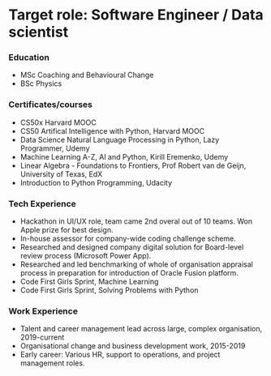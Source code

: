 # Target role: Software Engineer / Data scientist

### Education
- MSc Coaching and Behavioural Change
- BSc Physics

### Certificates/courses
- CS50x Harvard MOOC
- CS50 Artifical Intelligence with Python, Harvard MOOC
- Data Science Natural Language Processing in Python, Lazy Programmer, Udemy
- Machine Learning A-Z, AI and Python, Kirill Eremenko, Udemy
- Linear Algebra - Foundations to Frontiers, Prof Robert van de Geijn, University of Texas, EdX
- Introduction to Python Programming, Udacity

### Tech Experience
- Hackathon in UI/UX role, team came 2nd overal out of 10 teams. Won Apple prize for best design.
- In-house assessor for company-wide coding challenge scheme.
- Researched and designed company digital solution for Board-level review process (Microsoft Power App).
- Researched and led benchmarking of whole of organisation appraisal process in preparation for introduction of Oracle Fusion platform.
- Code First Girls Sprint, Machine Learning
- Code First Girls Sprint, Solving Problems with Python

### Work Experience
- Talent and career management lead across large, complex organisation, 2019-current
- Organisational change and business development work, 2015-2019
- Early career: Various HR, support to operations, and project management roles.
